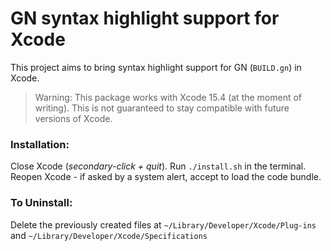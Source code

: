 # GN syntax highlight support for Xcode

This project aims to bring syntax highlight support for GN (`BUILD.gn`) in
Xcode.

> Warning: This package works with Xcode 15.4 (at the moment of writing).
This is not guaranteed to stay compatible with future versions of Xcode.


### Installation:

Close Xcode (_secondary-click + quit_). Run `./install.sh` in the terminal.
Reopen Xcode - if asked by a system alert, accept to load the code bundle.

### To Uninstall:
Delete the previously created files at `~/Library/Developer/Xcode/Plug-ins` and
`~/Library/Developer/Xcode/Specifications`